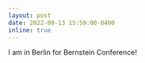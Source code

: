 ```yaml
---
layout: post
date: 2022-09-13 15:59:00-0400
inline: true
---
```


I am in Berlin for Bernstein Conference!